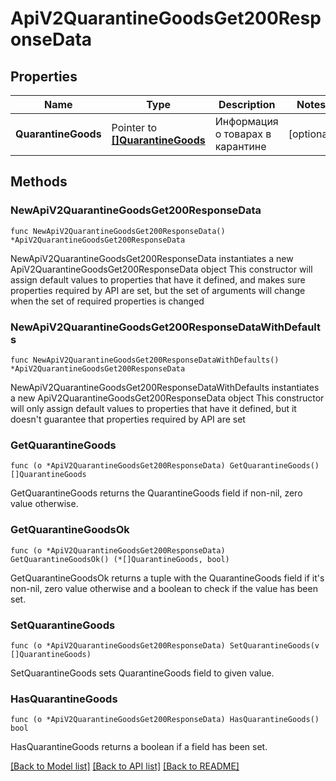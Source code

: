 # ApiV2QuarantineGoodsGet200ResponseData

## Properties

Name | Type | Description | Notes
------------ | ------------- | ------------- | -------------
**QuarantineGoods** | Pointer to [**[]QuarantineGoods**](QuarantineGoods.md) | Информация о товарах в карантине | [optional] 

## Methods

### NewApiV2QuarantineGoodsGet200ResponseData

`func NewApiV2QuarantineGoodsGet200ResponseData() *ApiV2QuarantineGoodsGet200ResponseData`

NewApiV2QuarantineGoodsGet200ResponseData instantiates a new ApiV2QuarantineGoodsGet200ResponseData object
This constructor will assign default values to properties that have it defined,
and makes sure properties required by API are set, but the set of arguments
will change when the set of required properties is changed

### NewApiV2QuarantineGoodsGet200ResponseDataWithDefaults

`func NewApiV2QuarantineGoodsGet200ResponseDataWithDefaults() *ApiV2QuarantineGoodsGet200ResponseData`

NewApiV2QuarantineGoodsGet200ResponseDataWithDefaults instantiates a new ApiV2QuarantineGoodsGet200ResponseData object
This constructor will only assign default values to properties that have it defined,
but it doesn't guarantee that properties required by API are set

### GetQuarantineGoods

`func (o *ApiV2QuarantineGoodsGet200ResponseData) GetQuarantineGoods() []QuarantineGoods`

GetQuarantineGoods returns the QuarantineGoods field if non-nil, zero value otherwise.

### GetQuarantineGoodsOk

`func (o *ApiV2QuarantineGoodsGet200ResponseData) GetQuarantineGoodsOk() (*[]QuarantineGoods, bool)`

GetQuarantineGoodsOk returns a tuple with the QuarantineGoods field if it's non-nil, zero value otherwise
and a boolean to check if the value has been set.

### SetQuarantineGoods

`func (o *ApiV2QuarantineGoodsGet200ResponseData) SetQuarantineGoods(v []QuarantineGoods)`

SetQuarantineGoods sets QuarantineGoods field to given value.

### HasQuarantineGoods

`func (o *ApiV2QuarantineGoodsGet200ResponseData) HasQuarantineGoods() bool`

HasQuarantineGoods returns a boolean if a field has been set.


[[Back to Model list]](../README.md#documentation-for-models) [[Back to API list]](../README.md#documentation-for-api-endpoints) [[Back to README]](../README.md)


